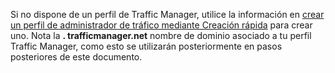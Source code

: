 Si no dispone de un perfil de Traffic Manager, utilice la información en [crear un perfil de administrador de tráfico mediante Creación rápida](../articles/traffic-manager/traffic-manager-manage-profiles.md) para crear uno. Nota la **. trafficmanager.net** nombre de dominio asociado a tu perfil Traffic Manager, como esto se utilizarán posteriormente en pasos posteriores de este documento.

